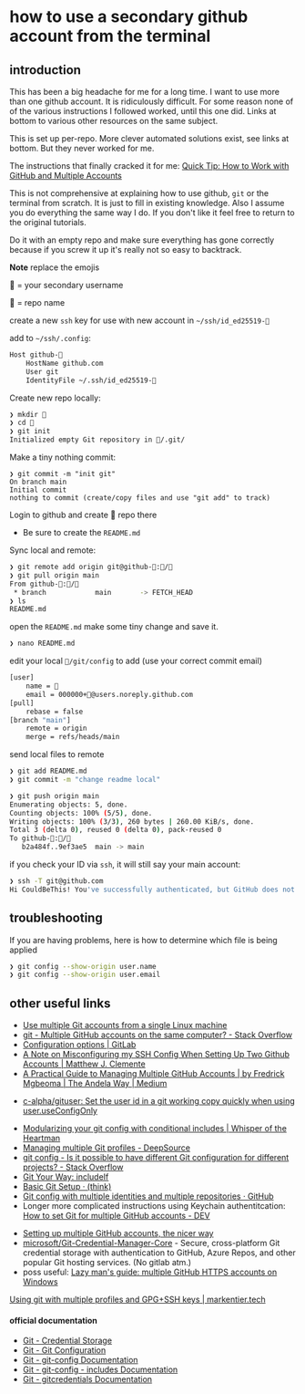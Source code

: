 # how to use a secondary github account from the terminal

## introduction

This has been a big headache for me for a long time. I want to use more than one github account. It is ridiculously difficult. For some reason none of of the various instructions I followed worked, until this one did. Links at bottom to various other resources on the same subject. 

This is set up per-repo. More clever automated solutions exist, see links at bottom. But they never worked for me. 

The instructions that finally cracked it for me: [Quick Tip: How to Work with GitHub and Multiple Accounts](https://code.tutsplus.com/tutorials/quick-tip-how-to-work-with-github-and-multiple-accounts--net-22574)

This is not comprehensive at explaining how to use github, `git` or the terminal from scratch. It is just to fill in existing knowledge. Also I assume you do everything the same way I do. If you don't like it feel free to return to the original tutorials. 

Do it with an empty repo and make sure everything has gone correctly because if you screw it up it's really not so easy to backtrack. 

**Note** replace the emojis

🍅 =  your secondary username 

🥕 = repo name

create a new `ssh` key for use with new account in `~/ssh/id_ed25519-🍅`

add to `~/ssh/.config`:

```sh
Host github-🍅
	HostName github.com
	User git
	IdentityFile ~/.ssh/id_ed25519-🍅
```

Create new repo locally:

```sh
❯ mkdir 🥕
❯ cd 🥕
❯ git init
Initialized empty Git repository in 🥕/.git/
```

Make a tiny nothing commit:

```sh\
❯ git commit -m "init git"
On branch main
Initial commit
nothing to commit (create/copy files and use "git add" to track)
```

Login to github and create 🥕 repo there

- Be sure to create the  `README.md`

Sync local and remote:


```sh
❯ git remote add origin git@github-🍅:🍅/🥕
❯ git pull origin main
From github-🍅:🍅/🥕
 * branch            main       -> FETCH_HEAD
❯ ls
README.md
```

open the `README.md` make some tiny change and save it.

```sh
❯ nano README.md
```

edit your local  `🥕/git/config` to add (use your correct commit email)

```sh
[user]
	name = 🍅
	email = 000000+🍅@users.noreply.github.com 
[pull]
	rebase = false
[branch "main"]
	remote = origin
	merge = refs/heads/main
```

send local files to remote

```sh
❯ git add README.md
❯ git commit -m "change readme local"

❯ git push origin main
Enumerating objects: 5, done.
Counting objects: 100% (5/5), done.
Writing objects: 100% (3/3), 260 bytes | 260.00 KiB/s, done.
Total 3 (delta 0), reused 0 (delta 0), pack-reused 0
To github-🍅:🍅/🥕
   b2a484f..9ef3ae5  main -> main
```

if you check your ID via `ssh`, it will still say your main account:

```sh
❯ ssh -T git@github.com
Hi CouldBeThis! You've successfully authenticated, but GitHub does not provide shell access.
```

## troubleshooting

If you are having problems, here is how to determine which file is being applied

```sh
❯ git config --show-origin user.name
❯ git config --show-origin user.email
```



## other useful links

* [Use multiple Git accounts from a single Linux machine](https://www.attosol.com/manage-multiple-git-accounts/)
* [git - Multiple GitHub accounts on the same computer? - Stack Overflow](https://stackoverflow.com/questions/3860112/multiple-github-accounts-on-the-same-computer)
* [Configuration options | GitLab](https://docs.gitlab.com/omnibus/settings/configuration.html)
* [A Note on Misconfiguring my SSH Config When Setting Up Two Github Accounts | Matthew J. Clemente](https://blog.mattclemente.com/2020/09/15/multiple-github-accounts-wildcard-ssh-config-identityfile/)
* [A Practical Guide to Managing Multiple GitHub Accounts | by Fredrick Mgbeoma | The Andela Way | Medium](https://medium.com/the-andela-way/a-practical-guide-to-managing-multiple-github-accounts-8e7970c8fd46)


-  [c-alpha/gituser: Set the user id in a git working copy quickly when using user.useConfigOnly](https://github.com/c-alpha/gituser)


* [Modularizing your git config with conditional includes | Whisper of the Heartman](https://blog.thomasheartman.com/posts/modularizing-your-git-config-with-conditional-includes)
* [Managing multiple Git profiles - DeepSource](https://deepsource.io/blog/managing-different-git-profiles/)
* [git config - Is it possible to have different Git configuration for different projects? - Stack Overflow](https://stackoverflow.com/questions/8801729/is-it-possible-to-have-different-git-configuration-for-different-projects)
* [Git Your Way: includeIf](https://nicknisi.com/posts/git-includeif/)
* [Basic Git Setup · (think)](https://batsov.com/articles/2020/11/22/basic-git-setup/)
* [Git config with multiple identities and multiple repositories · GitHub](https://gist.github.com/bgauduch/06a8c4ec2fec8fef6354afe94358c89e)
* Longer more complicated instructions using Keychain authentitcation: [How to set Git for multiple GitHub accounts - DEV](https://dev.to/mtilson/how-to-set-git-for-multiple-github-accounts-3kbn)

- [Setting up multiple GitHub accounts, the nicer way](https://medium.com/uncaught-exception/setting-up-multiple-github-accounts-the-nicer-way-5ab732078a7e)
- [microsoft/Git-Credential-Manager-Core](https://github.com/microsoft/Git-Credential-Manager-Core) - Secure, cross-platform Git credential storage with authentication to  GitHub, Azure Repos, and other popular Git hosting services. (No gitlab atm.)
- poss useful: [Lazy man's guide: multiple GitHub HTTPS accounts on Windows](https://dev.to/configcat/lazy-man-s-guide-multiple-github-https-accounts-on-windows-2mad)

[Using git with multiple profiles and GPG+SSH keys | markentier.tech](https://markentier.tech/posts/2021/02/github-with-multiple-profiles-gpg-ssh-keys/)

#### official documentation

- [Git - Credential Storage](https://git-scm.com/book/en/v2/Git-Tools-Credential-Storage)
- [Git - Git Configuration](https://git-scm.com/book/en/v2/Customizing-Git-Git-Configuration)
- [Git - git-config Documentation](https://git-scm.com/docs/git-config)
- [Git - git-config - includes Documentation](https://git-scm.com/docs/git-config#_includes)
- [Git - gitcredentials Documentation](https://git-scm.com/docs/gitcredentials)